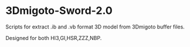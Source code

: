 # 3Dmigoto-Sword-2.0
Scripts for extract .ib and .vb format 3D model from 3Dmigoto buffer files.

Designed for both HI3,GI,HSR,ZZZ,NBP.




